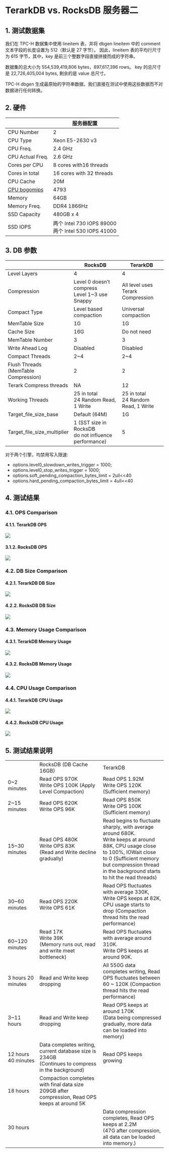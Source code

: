 # TerarkDB vs. RocksDB 服务器二

## 1. 测试数据集

我们在 TPC-H 数据集中使用 lineitem 表，并将 dbgen lineitem 中的 comment 文本字段的长度设置为 512（默认是 27 字节）。 因此，lineitem 表的平均行尺寸为 615 字节，其中，key 是前三个整数字段直接拼接而成的字符串。

数据集的总大小为 554,539,419,806 bytes，897,617,396 rows。 key 的总尺寸是 22,726,405,004 bytes, 剩余的是 value 总尺寸。

TPC-H dbgen 生成最原始的字符串数据，我们直接在测试中使用这些数据而不对数据进行任何转换。


## 2. 硬件
|                                                                    | 服务器配置                                         |
|--------------------------------------------------------------------|--------------------------------------------------|
| CPU Number                                                         | 2                                                |
| CPU Type                                                           | Xeon E5-2630 v3                                  |
| CPU Freq.                                                          | 2.4 GHz                                          |
| CPU Actual Freq.                                                   | 2.6 GHz                                          |
| Cores per CPU                                                      | 8 cores with16 threads                           |
| Cores in total                                                     | 16 cores with 32 threads                         |
| CPU Cache                                                          | 20M                                              |
| [CPU bogomips](http://www.cnblogs.com/youngerchina/p/5624439.html) | 4793                                             |
| Memory                                                             | 64GB                                             |
| Memory Freq.                                                       | DDR4 1866Hz                                      |
| SSD Capacity                                                       | 480GB x 4                                        |
| SSD IOPS                                                           | 两个 Intel 730 IOPS 89000 <br/>两个 Intel 530 IOPS 41000 |

## 3. DB 参数

|                                      | RocksDB                                                                                                                                                                                                                  | TerarkDB                              |
|--------------------------------------|--------------------------------------------------------------------------------------------------------------------------------------------------------------------------------------------------------------------------|---------------------------------------|
| Level Layers                         | 4                                                                                                                                                                                                                        | 4                                     |
| Compression                          | Level 0 doesn’t compress<br/>Level 1~3 use Snappy                                                                                                                                                                        | All level uses<br/>Terark Compression |
| Compact Type                         | Level based compaction                                                                                                                                                                                                   | Universal compaction                  |
| MemTable Size                        | 1G                                                                                                                                                                                                                       | 1G                                    |
| Cache Size                           | 16G                                                                                                                                                                                                                      | Do not need                           |
| MemTable Number                      | 3                                                                                                                                                                                                                        | 3                                     |
| Write Ahead Log                      | Disabled                                                                                                                                                                                                                 | Disabled                              |
| Compact Threads                      | 2~4                                                                                                                                                                                                                      | 2~4                                   |
| Flush Threads <br/>(MemTable Compression) | 2                                                                                                                                                                                                                        | 2                                     |
| Terark Compress threads              | NA                                                                                                                                                                                                                       | 12                                    |
| Working Threads                      | 25 in total <br/>24 Random Read, 1 Write                                                                                                                                                                                     | 25 in total <br/>24 Random Read, 1 Write                       |
| Target_file_size_base                | Default (64M)                                                                                                                                                                                                            | 1G                                    |
| Target_file_size_multiplier          | 1 (SST size in RocksDB<br/> do not influence performance)                                                                                                                                                                     | 5                                     |

对于两个引擎，均禁用写入限速:

- options.level0_slowdown_writes_trigger = 1000;
- options.level0_stop_writes_trigger = 1000;
- options.soft_pending_compaction_bytes_limit = 2ull<<40
- options.hard_pending_compaction_bytes_limit = 4ull<<40


## 4. 测试结果
### 4.1. OPS Comparison
#### 4.1.1. TerarkDB OPS
![](images/terarkdb_vs_rocksdb_server_b/terarkdb_ops.png)
#### 3.1.2. RocksDB OPS
![](images/terarkdb_vs_rocksdb_server_b/rocksdb_ops.png)

### 4.2. DB Size Comparison
#### 4.2.1. TerarkDB DB Size
![](images/terarkdb_vs_rocksdb_server_b/terarkdb_dbsize.png)
#### 4.2.2. RocksDB DB Size
![](images/terarkdb_vs_rocksdb_server_b/rocksdb_dbsize.png)

### 4.3. Memory Usage Comparison
#### 4.3.1. TerarkDB Memory Usage
![](images/terarkdb_vs_rocksdb_server_b/terarkdb_memory.png)
#### 4.3.2. RocksDB Memory Usage
![](images/terarkdb_vs_rocksdb_server_b/rocksdb_memory.png)

### 4.4. CPU Usage Comparison
#### 4.4.1. TerarkDB CPU Usage
![](images/terarkdb_vs_rocksdb_server_b/terarkdb_cpu.png)
#### 4.4.2. RocksDB CPU Usage
![](images/terarkdb_vs_rocksdb_server_b/rocksdb_cpu.png)



## 5. 测试结果说明

<table>
<tr>
<td width="20%">&nbsp;</td>
<td width="40%">RocksDB (DB Cache 16GB)</td>
<td width="40%">TerarkDB</td>
</tr>

<tr>
<td>0~2 minutes</td>
<td>Read OPS 970K <br/> Write OPS 100K (Apply Level Compaction)</td>
<td>Read OPS 1.92M <br/> Write OPS 120K (Sufficient memory)</td>
</tr>

<tr>
<td>2~15 minutes</td>
<td>Read OPS 620K <br/> Write OPS 96K</td>
<td>Read OPS 850K <br/> Write OPS 100K (Sufficient memory)</td>
</tr>

<tr>
<td>15~30 minutes</td>
<td>Read OPS 480K <br/>Write OPS 83K <br/>(Read and Write decline gradually)</td>
<td>Read begins to fluctuate sharply, with average around 680K. <br/>Write keeps at around 88K, CPU usage close to 100%, IOWait close to 0 (Sufficient memory but compression thread in the background starts to hit the read threads)</td>
</tr>

<tr>
<td>30~60 minutes</td>
<td>Read OPS 220K <br/>Write OPS 61K</td>
<td>Read OPS fluctuates with average 330K, Write OPS keeps at 82K, CPU usage starts to drop (Compaction thread hits the read performance)</td>
</tr>

<tr>
<td>60~120 minutes</td>
<td>Read 17K <br/> Write 39K <br/> (Memory runs out, read and write meet bottleneck)</td>
<td>Read OPS fluctuates with average around 310K. <br/>Write OPS keeps at around 90K.</td>
</tr>

<tr>
<td>3 hours 20 minutes</td>
<td>Read and Write keep dropping</td>
<td>All 550G data completes writing, Read OPS fluctuates between 60 ~ 120K (Compaction thread hits the read performance)</td>
</tr>

<tr>
<td>3~11 hours</td>
<td>Read and Write keep dropping</td>
<td>Read OPS keeps at around 170K <br/>(Data being compressed gradually, more data can be loaded into memory)</td>
</tr>

<tr>
<td>12 hours 40 minutes</td>
<td>Data completes writing, current database size is 234GB <br/>(Continues to compress in the background)</td>
<td>Read OPS keeps growing</td>
</tr>

<tr>
<td>18 hours</td>
<td>Compaction completes with final data size 209GB after compression, Read OPS keeps at around 5K</td>
<td>&nbsp;</td>
</tr>

<tr>
<td>30 hours</td>
<td>&nbsp;</td>
<td>Data compression completes, Read OPS keeps at 2.2M <br/>(47G after compression, all data can be loaded into memory.)</td>
</tr>

</table>
